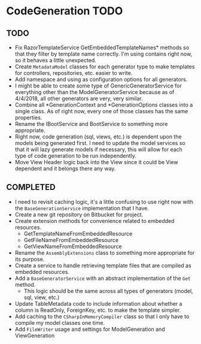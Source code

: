 ﻿# CodeGeneration TODO

## TODO

+ Fix RazorTemplateService GetEmbeddedTemplateNames* methods so that they filter by template name correctly. I'm using contains right now, so it behaves a little unexpected.
+ Create `MetadataModel` classes for each generator type to make templates for controllers, repositories, etc. easier to write.
+ Add namespace and using as configuration options for all generators.
+ I might be able to create some type of GenericGeneratorService for everything other than the ModelGeneratorService because as of 4/4/2018, all other generators are very, very similar.
+ Combine all *GenerationContext and *GenerationOptions classes into a single class. As of right now, every one of those classes has the same properties.
+ Rename the IBootService and BootService to something more appropriate.
+ Right now, code generation (sql, views, etc.) is dependent upon the models being generated first. I need to update the model services 
so that it will lazy generate models if necessary, this will allow for each type of code generation to be run independently.
+ Move View Header logic back into the View since it could be View dependent and it belongs there any way.

## COMPLETED

+ I need to revisit caching logic, it's a little confusing to use right now with the `BaseGenerationService` implementation that I have.
+ Create a new git repository on Bitbucket for project.
+ Create extension methods for convenience related to embedded resources.
  + GetTemplateNameFromEmbeddedResource
  +	GetFileNameFromEmbeddedResource
  + GetViewNameFromEmbeddedResource
+ Rename the `AssemblyExtensions` class to something more appropriate for its purpose.
+ Create a service to handle retrieving template files that are compiled as embedded resources.
+ Add a `BaseGeneratorService` with an abstract implementation of the `Get` method. 
  + This logic should be the same across all types of generators (model, sql, view, etc.)
+ Update TableMetadata code to include information about whether a column is ReadOnly, ForeignKey, etc. to make the template simpler.
+ Add caching to the `CSharpInMemoryCompiler` class so that I only have to compile my model classes one time.
+ Add `FileWriter` usage and settings for ModelGeneration and ViewGeneration
